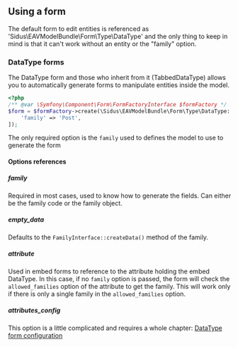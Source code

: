 ## Using a form
The default form to edit entities is referenced as 'Sidus\EAVModelBundle\Form\Type\DataType' and the only thing to keep
in mind is that it can't work without an entity or the "family" option.

### DataType forms
The DataType form and those who inherit from it (TabbedDataType) allows you to automatically generate
forms to manipulate entities inside the model.

````php
<?php
/** @var \Symfony\Component\Form\FormFactoryInterface $formFactory */
$form = $formFactory->create(\Sidus\EAVModelBundle\Form\Type\DataType::class, null, [
    'family' => 'Post',
]);
````

The only required option is the ```family``` used to defines the model to use to generate the form

#### Options references

##### family
Required in most cases, used to know how to generate the fields.
Can either be the family code or the family object.

##### empty_data
Defaults to the ```FamilyInterface::createData()``` method of the family.

##### attribute
Used in embed forms to reference to the attribute holding the embed DataType. In this case, if no ```family``` option
is passed, the form will check the ```allowed_families``` option of the attribute to get the family. This will work only
if there is only a single family in the ```allowed_families``` option.

##### attributes_config
This option is a little complicated and requires a whole chapter:
[DataType form configuration](05.2-form-configuration.md)
